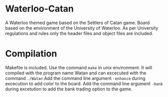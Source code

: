 # Waterloo-Catan
A Waterloo themed game based on the Settlers of Catan game.
Board based on the environment of the University of Waterloo. As per University regulations and rules only the header files and object files are included.

# Compilation
Makefile is included. Use the command `make` in unix environment. It will compiled with the program name Watan and can excecuted with the command `./Watan`
Add the command line argument `-enhance` during excecution to add color to the board.
Add the command line argument `-bank` during excetution to add the bank trading option to the game.


